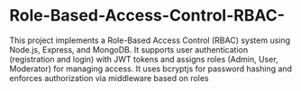# Role-Based-Access-Control-RBAC-
This project implements a Role-Based Access Control (RBAC) system using Node.js, Express, and MongoDB. It supports user authentication (registration and login) with JWT tokens and assigns roles (Admin, User, Moderator) for managing access. It uses bcryptjs for password hashing and enforces authorization via middleware based on roles

